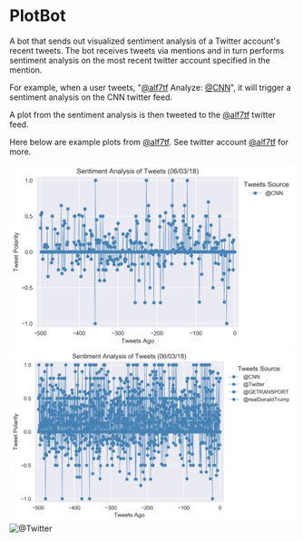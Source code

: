 # PlotBot

A bot that sends out visualized sentiment analysis of a Twitter account's recent tweets. The bot receives tweets via mentions and in turn performs sentiment analysis on the most recent twitter account specified in the mention.

For example, when a user tweets, "[@alf7tf](https://twitter.com/alf7tf?lang=en) Analyze: [@CNN](https://twitter.com/CNN)", it will trigger a sentiment analysis on the CNN twitter feed.

A plot from the sentiment analysis is then tweeted to the [@alf7tf](https://twitter.com/alf7tf?lang=en) twitter feed.

Here below are example plots from [@alf7tf](https://twitter.com/alf7tf?lang=en). See twitter account [@alf7tf](https://twitter.com/alf7tf?lang=en) for more.

![@CNN](polarity_images/polarity_@CNN.png)
![@realDonaldTrump](polarity_images/polarity_@realDonaldTrump.png)
![@Twitter](polarity_images/polarity_@Twitter)
